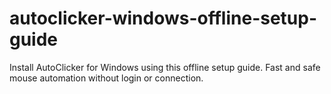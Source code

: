 # autoclicker-windows-offline-setup-guide
Install AutoClicker for Windows using this offline setup guide. Fast and safe mouse automation without login or connection.
